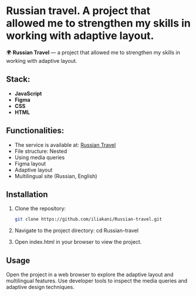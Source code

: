 #  Russian travel. A project that allowed me to strengthen my skills in working with adaptive layout.

🌍 **Russian Travel** — a project that allowed me to strengthen my skills in working with adaptive layout.

## Stack:
- **JavaScript**
- **Figma**
- **CSS**
- **HTML**

## Functionalities:
- The service is available at: [Russian Travel](https://iliakani.github.io/Russian-travel/)
- File structure: Nested
- Using media queries
- Figma layout
- Adaptive layout
- Multilingual site (Russian, English)

## Installation
1. Clone the repository:
   ```sh
   git clone https://github.com/iliakani/Russian-travel.git

2. Navigate to the project directory:
    cd Russian-travel

3. Open index.html in your browser to view the project.

## Usage
Open the project in a web browser to explore the adaptive layout and multilingual features.
Use developer tools to inspect the media queries and adaptive design techniques.

